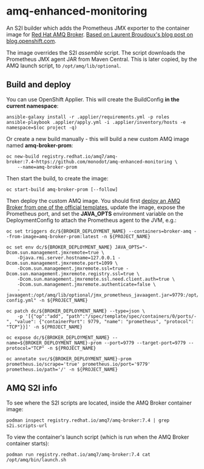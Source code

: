 # amq-enhanced-monitoring

An S2I builder which adds the Prometheus JMX exporter to the container image for [Red Hat AMQ Broker][1]. [Based on Laurent Broudoux's blog post on blog.openshift.com][3].

The image overrides the S2I _assemble_ script. The script downloads the Prometheus JMX agent JAR from Maven Central. This is later copied, by the AMQ launch script, to `/opt/amq/lib/optional`.

## Build and deploy

You can use OpenShift Applier. This will create the BuildConfig **in the current namespace**:

    ansible-galaxy install -r .applier/requirements.yml -p roles
    ansible-playbook .applier/apply.yml -i .applier/inventory/hosts -e namespace=$(oc project -q)

Or create a new build manually - this will build a new custom AMQ image named **amq-broker-prom**:

    oc new-build registry.redhat.io/amq7/amq-broker:7.4~https://github.com/monodot/amq-enhanced-monitoring \
        --name=amq-broker-prom

Then start the build, to create the image:

    oc start-build amq-broker-prom [--follow]

Then deploy the custom AMQ image. You should first [deploy an AMQ Broker from one of the official templates][2], update the image, expose the Prometheus port, and set the **JAVA_OPTS** environment variable on the DeploymentConfig to attach the Prometheus agent to the JVM, e.g.:

    oc set triggers dc/${BROKER_DEPLOYMENT_NAME} --containers=broker-amq --from-image=amq-broker-prom:latest -n ${PROJECT_NAME}

    oc set env dc/${BROKER_DEPLOYMENT_NAME} JAVA_OPTS="-Dcom.sun.management.jmxremote=true \
        -Djava.rmi.server.hostname=127.0.0.1 -Dcom.sun.management.jmxremote.port=1099 \
        -Dcom.sun.management.jmxremote.ssl=true -Dcom.sun.management.jmxremote.registry.ssl=true \
        -Dcom.sun.management.jmxremote.ssl.need.client.auth=true \
        -Dcom.sun.management.jmxremote.authenticate=false \
        -javaagent:/opt/amq/lib/optional/jmx_prometheus_javaagent.jar=9779:/opt/amq/conf/prometheus-config.yml" -n ${PROJECT_NAME}

    oc patch dc/${BROKER_DEPLOYMENT_NAME} --type=json \
        -p '[{"op":"add", "path":"/spec/template/spec/containers/0/ports/-", "value": {"containerPort": 9779, "name": "prometheus", "protocol": "TCP"}}]' -n ${PROJECT_NAME}

    oc expose dc/${BROKER_DEPLOYMENT_NAME} --name=${BROKER_DEPLOYMENT_NAME}-prom --port=9779 --target-port=9779 --protocol="TCP" -n ${PROJECT_NAME}

    oc annotate svc/${BROKER_DEPLOYMENT_NAME}-prom prometheus.io/scrape='true' prometheus.io/port='9779' prometheus.io/path='/' -n ${PROJECT_NAME}

## AMQ S2I info

To see where the S2I scripts are located, inside the AMQ Broker container image:

    podman inspect registry.redhat.io/amq7/amq-broker:7.4 | grep s2i.scripts-url

To view the container's launch script (which is run when the AMQ Broker container starts):

    podman run registry.redhat.io/amq7/amq-broker:7.4 cat /opt/amq/bin/launch.sh


[1]: https://access.redhat.com/containers/#/registry.access.redhat.com/amq7/amq-broker
[2]: https://github.com/jboss-container-images/jboss-amq-7-broker-openshift-image/tree/74-7.4.0.GA/templates
[3]: https://blog.openshift.com/enhanced-openshift-red-hat-amq-broker-container-image-for-monitoring/
